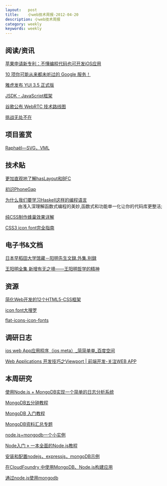```yaml
---
layout:   post
title:    小web技术周报-2012-04-20
description: 小web技术周报
category: weekly
keywords: weekly
---
```


## 阅读/资讯
<div class="reader">
<dl>
<dt><a href="http://www.techweb.com.cn/it/2012-04-14/1179000.shtml" target="_blank">苹果申请新专利：不懂编程代码也可开发iOS应用</a></dt>
</dl>
<dl>
<dt><a href="http://cnbeta.com/articles/182827.htm" target="_blank">10 项你可能从来都未听过的 Google 服务！</a></dt>
</dl>
<dl>
<dt><a href="http://www.iteye.com/news/24807" target="_blank">雅虎发布 YUI 3.5 正式版</a></dt>
</dl>
<dl>
<dt><a href="http://www.oschina.net/p/jsdk" target="_blank">JSDK - JavaScript框架</a></dt>
</dl>
<dl>
<dt><a href="http://www.iteye.com/news/24813" target="_blank">谷歌公布 WebRTC 技术路线图</a></dt>
</dl>
<dl>
<dt><a href="http://coolshell.cn/articles/7048.html" target="_blank">挑战无处不在</a></dt>
</dl>
</div>

## 项目鉴赏
<div class="program-show">
<dl>
<dt><a href="http://raphaeljs.com/" target="_blank">Raphaël—SVG，VML</a></dt>
</dl>
</div>


## 技术贴
<div class="coder">
<dl>
<dt><a href="http://www.w3ctech.com/p/1101" target="_blank">更加直观地了解hasLayout和BFC</a></dt>
</dl>
<dl>
<dt><a href="http://www.aliued.cn/2012/04/11/%E5%88%9D%E8%AF%86phonegap.html" target="_blank">初识PhoneGap</a></dt>
</dl>
<dl>
<dt><a href="http://www.aqee.net/learn-you-a-haskell-for-great-good/" target="_blank">为什么我们要学习Haskell这样的编程语言</a></dt>
<dd>由浅入深理解函数式编程的美妙,函数式和功能单一化让你的代码库更整洁;</dd>
</dl>
<dl>
<dt><a href="http://sd.csdn.net/a/20120405/313935.html" target="_blank">纯CSS制作蜂巢效果详解</a></dt>
</dl>
<dl>
<dt><a href="http://www.qianduan.net/css3-icon-font-guide.html" target="_blank">CSS3 icon font完全指南</a></dt>
</dl>
</div>

## 电子书&文档
<div class="books">
<dl>
<dt><a href="http://www.verycd.com/topics/2787858/" target="_blank">日本早稻田大学馆藏－阳明先生文録.外集.别録</a></dt>
</dl>
<dl>
<dt><a href="http://www.verycd.com/topics/215661/#theRel" target="_blank">王阳明全集 新增有无之境——王阳明哲学的精神</a></dt>
</dl>
</div>

## 资源
<div class="resources">
<dl>
<dt><a href="http://bbs.html5cn.org/thread-24-1-10.html" target="_blank">简化Web开发的12个HTML5-CSS框架</a></dt>
</dl>
<dl>
<dt><a href="http://www.qianduan.net/icon-font-large-collecting.html" target="_blank">icon font大搜罗</a></dt>
</dl>
<dl>
<dt><a href="http://css-tricks.com/flat-icons-icon-fonts/" target="_blank">flat-icons-icon-fonts</a></dt>
</dl>
</div>

## 调研日志
<div class="research">
<dl>
<dt><a href="http://hi.baidu.com/wuyuweng111/blog/item/0f5f14d2beb8542b960a166d.html" target="_blank">ios web App应用程序（ios meta）_简简单单_百度空间</a></dt>
</dl>
<dl>
<dt><a href="http://www.iundefined.com/development/216.html" target="_blank">Web Applications 开发技巧之Viewport | 前端开发-关注WEB APP</a></dt>
</dl>
</div>

## 本周研究
<div class="study">
<dl>
<dt><a href="http://blog.csdn.net/mydeman/article/details/6921723" target="_blank">使用Node.js + MongoDB实现一个简单的日志分析系统</a></dt>
</dl>
<dl>
<dt><a href="http://tech.it168.com/a2012/0205/1307/000001307185.shtml" target="_blank">MongoDB五分钟教程</a></dt>
</dl>
<dl>
<dt><a href="http://kb.cnblogs.com/page/69316/" target="_blank">MongoDB 入门教程</a></dt>
</dl>
<dl>
<dt><a href="http://blog.nosqlfan.com/html/3548.html" target="_blank">MongoDB资料汇总专题</a></dt>
</dl>
<dl>
<dt><a href="http://xiaomao.us/post/6/node.js%20mongodb/" target="_blank">node.js+mongodb一个小实例</a></dt>
</dl>
<dl>
<dt><a href="http://www.nodebeginner.org/index-zh-cn.html" target="_blank">Node入门 » 一本全面的Node.js教程</a></dt>
</dl>
<dl>
<dt><a href="http://haiyupeter.iteye.com/blog/1051325" target="_blank">安装和配置nodejs，expressjs，mongoDB示例</a></dt>
</dl>
<dl>
<dt><a href="http://blog.nosqlfan.com/html/2044.html" target="_blank">在CloudFoundry 中使用MongoDB、Node.js构建应用</a></dt>
</dl>
<dl>
<dt><a href="http://marshal.easymorse.com/archives/4841" target="_blank">通过node.js使用mongodb</a></dt>
</dl>
</div>